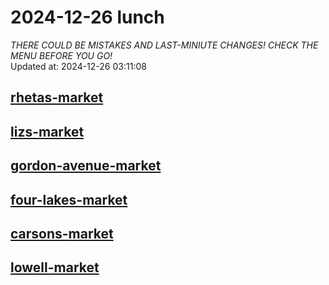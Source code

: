 # 2024-12-26 lunch  
*THERE COULD BE MISTAKES AND LAST-MINIUTE CHANGES! CHECK THE MENU BEFORE YOU GO!*  
Updated at: 2024-12-26 03:11:08  
## [rhetas-market](https://wisc-housingdining.nutrislice.com/menu/rhetas-market/lunch/2024-12-26)  
## [lizs-market](https://wisc-housingdining.nutrislice.com/menu/lizs-market/lunch/2024-12-26)  
## [gordon-avenue-market](https://wisc-housingdining.nutrislice.com/menu/gordon-avenue-market/lunch/2024-12-26)  
## [four-lakes-market](https://wisc-housingdining.nutrislice.com/menu/four-lakes-market/lunch/2024-12-26)  
## [carsons-market](https://wisc-housingdining.nutrislice.com/menu/carsons-market/lunch/2024-12-26)  
## [lowell-market](https://wisc-housingdining.nutrislice.com/menu/lowell-market/lunch/2024-12-26)  
  
